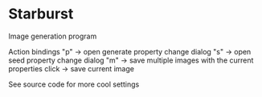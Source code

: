 Starburst
=========

Image generation program

Action bindings
  "p" -> open generate property change dialog
  "s" -> open seed property change dialog
  "m" -> save multiple images with the current properties
  click -> save current image

See source code for more cool settings
